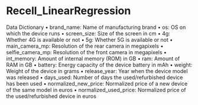 # Recell_LinearRegression
Data Dictionary
• brand_name: Name of manufacturing brand
• os: OS on which the device runs
• screen_size: Size of the screen in cm
• 4g: Whether 4G is available or not
• 5g: Whether 5G is available or not
• main_camera_mp: Resolution of the rear camera in megapixels
• selfie_camera_mp: Resolution of the front camera in megapixels
• int_memory: Amount of internal memory (ROM) in GB
• ram: Amount of RAM in GB
• battery: Energy capacity of the device battery in mAh
• weight: Weight of the device in grams
• release_year: Year when the device model was released
• days_used: Number of days the used/refurbished device has been used
• normalized_new_price: Normalized price of a new device of the same model in
euros
• normalized_used_price: Normalized price of the used/refurbished device in euros
